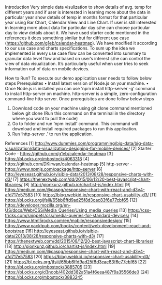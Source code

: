 Introduction
Very simple data visulization to show details of avg. temp for different years and if user is interested in learning more about the data in particular year show details of temp in months format for that particular year using Bar Chart, Calendar View and Line Chart. If user is still interested in learning more about data for particular day s/he can choose particular day to view details about it. We have used starter code mentioned in the references it does something similar but for different use case (https://github.com/g1eb/calendar-heatmap). We have modified it according to our use case and charts specifications. To sum up the idea we implemented is every use case flow can be converted into summary to granular data level flow and based on user’s interest s/he can control the view of data visualization. It’s particularly useful when user tries to seek information out of data on mobile devices.

How to Run?
To execute our demo application user needs to follow below steps
Prerequisites
•   Install latest version of Node.js on your machine.
•   Once Node.js is installed you can use ‘npm install http-server -g’ command to install http-server on machine. http-server is a simple, zero-configuration command-line http server.
Once prerequisites are done follow below steps
1.  Download code on your machine using git clone command mentioned below
git clone
(Run this command on the terminal in the directory where you want to pull the code)
2.  Go to folder and run ‘npm install’ command. This command will download and install required packages to run this application.
3.  Run ‘http-server .’ to run the application.

References
[1] http://www.dummies.com/programming/big-data/big-data-visualization/data-visualization-designing-for-mobile-devices/
[2] Starter Code - https://github.com/g1eb/calendar-heatmap
[3] https://bl.ocks.org/mbostock/4063318
[4] https://github.com/DKirwan/calendar-heatmap
[5] http-server - https://www.npmjs.com/package/http-server
[6] http://eyeseast.github.io/visible-data/2013/08/28/responsive-charts-with-d3/
[7] https://thenextweb.com/dd/2015/06/12/20-best-javascript-chart-libraries/
[8] http://gionkunz.github.io/chartist-js/index.html
[9] https://medium.com/@caspg/responsive-chart-with-react-and-d3v4-afd717e57583
[10]    https://blog.webkid.io/responsive-chart-usability-d3/
[11]    https://bl.ocks.org/jfsiii/65bb6ffd9ad25f8d3cac83f6e77cbf65
[12]    https://developer.mozilla.org/en-US/docs/Web/CSS/Media_Queries/Using_media_queries
[13]    https://css-tricks.com/snippets/css/media-queries-for-standard-devices/
[14]    https://www.html5rocks.com/en/mobile/responsivedesign/
[15]    https://www.packtpub.com/books/content/web-development-react-and-bootstrap
[16]    http://eyeseast.github.io/visible-data/2013/08/28/responsive-charts-with-d3/
[17]    https://thenextweb.com/dd/2015/06/12/20-best-javascript-chart-libraries/
[18]    http://gionkunz.github.io/chartist-js/index.html
[19]    https://medium.com/@caspg/responsive-chart-with-react-and-d3v4-afd717e57583
[20]    https://blog.webkid.io/responsive-chart-usability-d3/
[21]    https://bl.ocks.org/jfsiii/65bb6ffd9ad25f8d3cac83f6e77cbf65
[22]    https://bl.ocks.org/mbostock/3885705
[23]    https://bl.ocks.org/d3noob/402dd382a51a4f6eea487f9a35566de0
[24]    https://bl.ocks.org/mbostock/3883245
